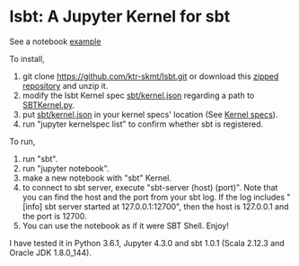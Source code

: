 # Isbt: A Jupyter Kernel for sbt

See a notebook [example](https://github.com/ktr-skmt/Isbt/blob/master/examples/isbt_examples.ipynb)

To install,

1. git clone https://github.com/ktr-skmt/Isbt.git or download this [zipped repository](https://github.com/ktr-skmt/Isbt/archive/master.zip) and unzip it.
1. modify the Isbt Kernel spec [sbt/kernel.json](https://github.com/ktr-skmt/Isbt/blob/master/sbt/kernel.json) regarding a path to [SBTKernel.py](https://github.com/ktr-skmt/Isbt/blob/master/SBTKernel.py).
1. put [sbt/kernel.json](https://github.com/ktr-skmt/Isbt/blob/master/sbt/kernel.json) in your kernel specs' location (See [Kernel specs](http://jupyter-client.readthedocs.io/en/latest/kernels.html#kernelspecs)).
1. run "jupyter kernelspec list" to confirm whether sbt is registered.


To run,

1. run "sbt".
1. run "jupyter notebook".
1. make a new notebook with "sbt" Kernel.
1. to connect to sbt server, execute "sbt-server (host) (port)". Note that you can find the host and the port from your sbt log. If the log includes "[info] sbt server started at 127.0.0.1:12700", then the host is 127.0.0.1 and the port is 12700.
1. You can use the notebook as if it were SBT Shell. Enjoy!

I have tested it in Python 3.6.1, Jupyter 4.3.0 and sbt 1.0.1 (Scala 2.12.3 and Oracle JDK 1.8.0_144).
